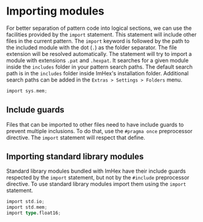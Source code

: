 # Importing modules

For better separation of pattern code into logical sections, we can use the facilities provided by the `import` statement. This statement will include other files in the current pattern. The `import` keyword is followed by the path to the included module with the dot (`.`) as the folder separator. The file extension will be resolved automatically. The statement will try to import a module with extensions `.pat` and `.hexpat`. It searches for a given module inside the `includes` folder in your pattern search paths. The default search path is in the `includes` folder inside ImHex's installation folder. Additional search paths can be added in the `Extras > Settings > Folders` menu.

```rust
import sys.mem;
```

## Include guards

Files that can be imported to other files need to have include guards to prevent multiple inclusions. To do that, use the `#pragma once` preprocessor directive. The `import` statement will respect that define.

## Importing standard library modules

Standard library modules bundled with ImHex have their include guards respected by the `import` statement, but not by the `#include` preprocessor directive. To use standard library modules import them using the `import` statement.

```rust
import std.io;
import std.mem;
import type.float16;
```
